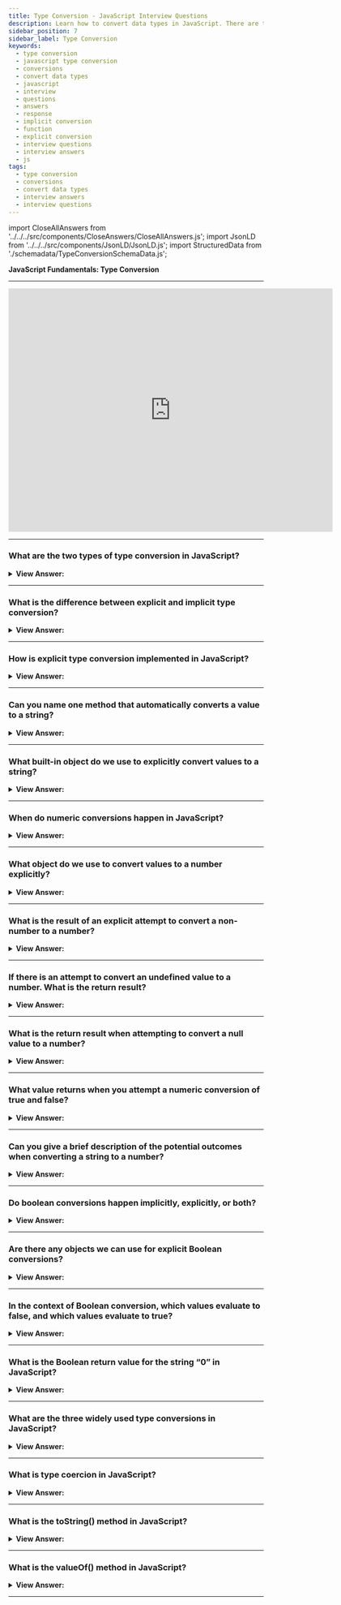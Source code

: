```yaml
---
title: Type Conversion - JavaScript Interview Questions
description: Learn how to convert data types in JavaScript. There are two types of type conversion - implicit and explicit. Frontend Developer Interview Questions
sidebar_position: 7
sidebar_label: Type Conversion
keywords:
  - type conversion
  - javascript type conversion
  - conversions
  - convert data types
  - javascript
  - interview
  - questions
  - answers
  - response
  - implicit conversion
  - function
  - explicit conversion
  - interview questions
  - interview answers
  - js
tags:
  - type conversion
  - conversions
  - convert data types
  - interview answers
  - interview questions
---
```


import CloseAllAnswers from '../../../src/components/CloseAnswers/CloseAllAnswers.js';
import JsonLD from '../../../src/components/JsonLD/JsonLD.js';
import StructuredData from './schemadata/TypeConversionSchemaData.js';

<JsonLD data={StructuredData} />

<head>
  <title>Type Conversion | JavaScript Frontend Phone Interview Answers</title>
</head>

**JavaScript Fundamentals: Type Conversion**

---

<div class='videoWrapper'>
<iframe
    width="640"
    height="480"
    src="https://www.youtube.com/embed/g0xkXoYJBKM"
    frameborder="0"
    allow="autoplay; encrypted-media"
    allowfullscreen
>
</iframe>
</div>

---

<CloseAllAnswers />

### What are the two types of type conversion in JavaScript?

<details>
  <summary><strong>View Answer:</strong></summary>
  <div>
  <div><strong>Interview Response:</strong> Explicit and Implicit type conversion.</div><br />
  <div><strong>Technical Response:</strong> There are two types of type conversion in JavaScript: implicit (coercion) and explicit (casting). Implicit occurs automatically when the interpreter converts data types, while explicit requires manual intervention using specific methods or functions.
  </div><br />
  <div><strong className="codeExample">Code Example:</strong><br /><br />

  <div></div>

1. **Implicit Conversion (Coercion)**

In this example, we're adding a number to a string. JavaScript automatically converts the number to a string before performing the concatenation.

```javascript
let num = 5;
let str = '10';
let result = num + str; // num is implicitly converted to a string.
console.log(result); // Output: '510'
```

2. **Explicit Conversion**

Here, we're explicitly converting a string to a number using the `Number()` function before adding it to another number.

```javascript
let str = '10';
let num = 5;
let result = Number(str) + num; // str is explicitly converted to a number.
console.log(result); // Output: 15
```

In another example, we're explicitly converting a boolean to a string using the `String()` function.

```javascript
let bool = true;
let result = String(bool); // bool is explicitly converted to a string.
console.log(result); // Output: 'true'
```

  </div>
  </div>
</details>

---

### What is the difference between explicit and implicit type conversion?

<details>
  <summary><strong>View Answer:</strong></summary>
  <div>
  <div><strong>Interview Response:</strong> Explicit type coercion involves using specific methods, or functions, to convert data types intentionally, while implicit coercion happens automatically, when the interpreter coerces data types without explicit or direct instruction.
  </div>
  </div>
</details>

---

### How is explicit type conversion implemented in JavaScript?

<details>
  <summary><strong>View Answer:</strong></summary>
  <div>
  <div><strong>Interview Response:</strong> Explicit type conversion in JavaScript is implemented using built-in functions that convert values of one type to another type. These functions include Number(), String(), Boolean(), and parseInt().
  </div><br />
  <div><strong className="codeExample">Code Example:</strong><br /><br />

  <div></div>

```js
// Conversion from string to number
let str = "123";
let num = Number(str); // str is explicitly converted to a number.
console.log(num);      // Output: 123
console.log(typeof num); // Output: 'number'

// Conversion from number to string
let num2 = 456;
let str2 = String(num2); // num2 is explicitly converted to a string.
console.log(str2);      // Output: '456'
console.log(typeof str2); // Output: 'string'

// Conversion from boolean to number
let bool = true;
let numFromBool = Number(bool); // bool is explicitly converted to a number.
console.log(numFromBool); // Output: 1
console.log(typeof numFromBool); // Output: 'number'
```

  </div>
  </div>
</details>

---

### Can you name one method that automatically converts a value to a string?

<details>
  <summary><strong>View Answer:</strong></summary>
  <div>
  <div><strong>Interview Response:</strong> The toString() method in JavaScript is commonly used to automatically convert a value to a string representation. This method can be called on various data types such as numbers, booleans, and objects to obtain a string representation of their values.
  </div><br />
  <div><strong className="codeExample">Code Example:</strong><br /><br />

  <div></div>

1. **Number to String Conversion:**

```javascript
let num = 123;
let str = num.toString(); // num is explicitly converted to a string.
console.log(str);         // Output: '123'
console.log(typeof str);  // Output: 'string'
```

2. **Boolean to String Conversion:**

```javascript
let bool = true;
let str = bool.toString(); // bool is explicitly converted to a string.
console.log(str);          // Output: 'true'
console.log(typeof str);   // Output: 'string'
```

Keep in mind that not all types in JavaScript have a `toString()` method. For instance, `null` and `undefined` do not have this method, and trying to use `toString()` on these values will result in a TypeError.

  </div>
  </div>
</details>

---

### What built-in object do we use to explicitly convert values to a string?

<details>
  <summary><strong>View Answer:</strong></summary>
  <div>
  <div><strong>Interview Response:</strong> In JavaScript, we can use the built-in String object to explicitly convert values to a string. The String object provides several methods for converting values of different data types to strings.
  </div><br />
  <div><strong className="codeExample">Code Example:</strong><br /><br />

  <div></div>

```js
let value = true;

alert(typeof value); // boolean
value = String(value); // now value is a string "true"
alert(typeof value); // string
```

  </div>
  </div>
</details>

---

### When do numeric conversions happen in JavaScript?

<details>
  <summary><strong>View Answer:</strong></summary>
  <div>
  <div><strong>Interview Response:</strong> Numeric conversions occur during arithmetic operations, comparison operations using the equality operator, or when explicitly converting a value using methods, like Number(), parseInt(), or parseFloat().
  </div><br />
  <div><strong className="codeExample">Code Examples:</strong><br /><br />

  <div></div>

Here are a few examples illustrating when numeric conversions happen in JavaScript:

1. **Implicit Numeric Conversion with Mathematical Operators:**

```javascript
let str = '123';
let result = str / 3; // str is implicitly converted to a number.
console.log(result);  // Output: 41
```

2. **Explicit Numeric Conversion with `Number()` Function:**

```javascript
let bool = true;
let result = Number(bool); // bool is explicitly converted to a number.
console.log(result);       // Output: 1
```

3. **Explicit Numeric Conversion with `parseInt()` Function:**

```javascript
let str = '350px';
let result = parseInt(str); // str is explicitly converted to a number.
console.log(result);        // Output: 350
```

In all these examples, JavaScript converts the non-number data types to numbers in order to perform the operations or as explicitly instructed by the built-in functions.

  </div>
  </div>
</details>

---

### What object do we use to convert values to a number explicitly?

<details>
  <summary><strong>View Answer:</strong></summary>
  <div>
  <div><strong>Interview Response:</strong> We can use the Number() object to explicitly convert values to a number.</div><br />
  <div><strong className="codeExample">Code Example:</strong><br /><br />

  <div></div>

```js
let str = '123';
alert(typeof str); // string
let num = Number(str); // becomes a number 123
alert(typeof num); // number
```

  </div>
  </div>
</details>

---

### What is the result of an explicit attempt to convert a non-number to a number?

<details>
  <summary><strong>View Answer:</strong></summary>
  <div>
  <div><strong>Interview Response:</strong> In JavaScript, the result of an explicit attempt to convert a non-number to a number using the Number() function will return NaN (Not a Number).</div><br />
  <div><strong className="codeExample">Code Example:</strong><br /><br />

  <div></div>

```js
let age = Number('an arbitrary string instead of a number');

console.log(age); // NaN, conversion failed
```

  </div>
  </div>
</details>

---

### If there is an attempt to convert an undefined value to a number. What is the return result?

<details>
  <summary><strong>View Answer:</strong></summary>
  <div>
  <div><strong>Interview Response:</strong> Numeric conversions on undefined values returns NaN (Not-a-Number).</div><br />
  <div><strong className="codeExample">Code Example:</strong><br /><br />

  <div></div>

```js
let thisNumber;

let result = Number(thisNumber);

console.log(result); // returns NaN, conversion failed
```

  </div>
  </div>
</details>

---

### What is the return result when attempting to convert a null value to a number?

<details>
  <summary><strong>View Answer:</strong></summary>
  <div>
  <div><strong>Interview Response:</strong> In JavaScript, when attempting to convert a null value to a number using the Number() constructor, the result is 0.</div><br />
  <div><strong className="codeExample">Code Example:</strong><br /><br />

  <div></div>

```js
let thisNumber = null;

let result = Number(thisNumber);

console.log(result); // returns 0
```

  </div>
  </div>
</details>

---

### What value returns when you attempt a numeric conversion of true and false?

<details>
  <summary><strong>View Answer:</strong></summary>
  <div>
  <div><strong>Interview Response:</strong> In JavaScript, when converting true to a number, the return value is 1. When converting false to a number, the return value is 0.</div><br />
  <div><strong className="codeExample">Code Examples:</strong><br /><br />

  <div></div>

```javascript
let numFromTrue = Number(true);  // Explicitly converting true to a number.
console.log(numFromTrue);        // Output: 1

let numFromFalse = Number(false);  // Explicitly converting false to a number.
console.log(numFromFalse);         // Output: 0
```

This conversion also applies when `true` and `false` are used in mathematical operations, as JavaScript implicitly converts them to `1` and `0` respectively:

```javascript
let num = 10 + true;  // true is implicitly converted to 1.
console.log(num);     // Output: 11

num = 10 + false;     // false is implicitly converted to 0.
console.log(num);     // Output: 10
```

  </div>
  </div>
</details>

---

### Can you give a brief description of the potential outcomes when converting a string to a number?

<details>
  <summary><strong>View Answer:</strong></summary>
  <div>
  <div><strong>Interview Response:</strong> In JavaScript, converting a string to a number can result in a valid number, NaN for non-numeric strings, or 0 for empty strings.</div><br />
  <div><strong className="codeExample">Code Example:</strong><br /><br />

  <div></div>

```js
let myString = '';

let outcome = Number(myString);

console.log(outcome); // returns 0
```

  </div>
  </div>
</details>

---

### Do boolean conversions happen implicitly, explicitly, or both?

<details>
  <summary><strong>View Answer:</strong></summary>
  <div>
  <div><strong>Interview Response:</strong> Both. Boolean conversions in JavaScript can happen implicitly, such as when using boolean contexts (if, while, ? :), and explicitly, using the Boolean() function or the !! operator.
  </div><br />
  <div><strong className="codeExample">Code Examples:</strong><br /><br />

  <div></div>

**Implicit Boolean Conversion:**

JavaScript implicitly converts values to boolean in logical contexts (like in `if` conditions).

```javascript
let str = 'hello';
if (str) { // str is implicitly converted to boolean.
  console.log('The string is not empty.'); // Output: The string is not empty.
}

let num = 0;
if (num) { // num is implicitly converted to boolean.
  console.log('This won\'t be printed.'); // This line won't execute as num converts to false.
}
```

**Explicit Boolean Conversion:**

You can explicitly convert values to boolean using the `Boolean()` function or the `!!` operator.

```javascript
let str = 'hello';
let bool = Boolean(str); // str is explicitly converted to boolean.
console.log(bool); // Output: true

let num = 0;
bool = !!num; // num is explicitly converted to boolean using !! operator.
console.log(bool); // Output: false
```

  </div>
  </div>
</details>

---

### Are there any objects we can use for explicit Boolean conversions?

<details>
  <summary><strong>View Answer:</strong></summary>
  <div>
  <div><strong>Interview Response:</strong> Yes, in JavaScript, you can use the Boolean object for explicit Boolean conversions. Additionally, you can use the double NOT operator to achieve the same effect.</div><br />
  <div><strong className="codeExample">Code Example:</strong><br /><br />

  <div></div>

```js
console.log(Boolean(1)); // true
console.log(Boolean(0)); // false
console.log(Boolean('hello')); // true
console.log(Boolean('')); // false
```

  </div>
  </div>
</details>

---

### In the context of Boolean conversion, which values evaluate to false, and which values evaluate to true?

<details>
  <summary><strong>View Answer:</strong></summary>
  <div>
  <div><strong>Interview Response:</strong> Values that are intuitively empty are false. All other values are true.</div><br />
  <div><strong>Technical Response:</strong> Conversion Rules<br /><br />
    <ol>
      <li>Intuitively empty values, like 0, an empty string, null, undefined, and NaN, become false.</li>
      <li>Other values become true.</li>
      </ol>
  </div>
  </div>
</details>

---

### What is the Boolean return value for the string “0” in JavaScript?

<details>
  <summary><strong>View Answer:</strong></summary>
  <div>
  <div><strong>Interview Response:</strong> In JavaScript, the Boolean return value for the string "0" is true because it's a non-empty string, making it a truthy value.</div><br />
  <div><strong className="codeExample">Code Example:</strong><br /><br />

  <div></div>

```js
let numZero = Boolean(0);

let stringZero = Boolean('0');

console.log(numZero); // returns false
console.log(stringZero); // returns true
```

  </div>
  </div>
</details>

---

### What are the three widely used type conversions in JavaScript?

<details>
  <summary><strong>View Answer:</strong></summary>
  <div>
  <div><strong>Interview Response:</strong> String, Number, and Boolean conversions are the most widely used type conversions in JavaScript.</div>
  </div>
</details>

---

### What is type coercion in JavaScript?

<details>
  <summary><strong>View Answer:</strong></summary>
  <div>
  <div><strong>Interview Response:</strong> Type coercion in JavaScript refers to the automatic or implicit conversion of values from one data type to another during the execution of operations involving different types.</div>
  </div>
</details>

---

### What is the toString() method in JavaScript?

<details>
  <summary><strong>View Answer:</strong></summary>
  <div>
  <div><strong>Interview Response:</strong> The `toString()` method in JavaScript converts and returns a value as a string. It's commonly used on numbers, booleans, and objects.</div>
  </div>
</details>

---

### What is the valueOf() method in JavaScript?

<details>
  <summary><strong>View Answer:</strong></summary>
  <div>
  <div><strong>Interview Response:</strong> The valueOf() method is a built-in method in JavaScript that returns the primitive value of an object.
  </div><br />
  <div><strong className="codeExample">Code Example:</strong><br /><br />

  <div></div>

```javascript
let strObj = new String("Hello");
let strVal = strObj.valueOf();
console.log(strVal); // Output: "Hello"

let numObj = new Number(123);
let numVal = numObj.valueOf();
console.log(numVal); // Output: 123

let boolObj = new Boolean(true);
let boolVal = boolObj.valueOf();
console.log(boolVal); // Output: true
```

In this example, `valueOf()` is used to get the primitive values ("Hello", 123, and true) of the String, Number, and Boolean objects respectively. Note that, when called on a primitive type (not an object), `valueOf()` will return the primitive itself.

  </div>
  </div>
</details>

---
